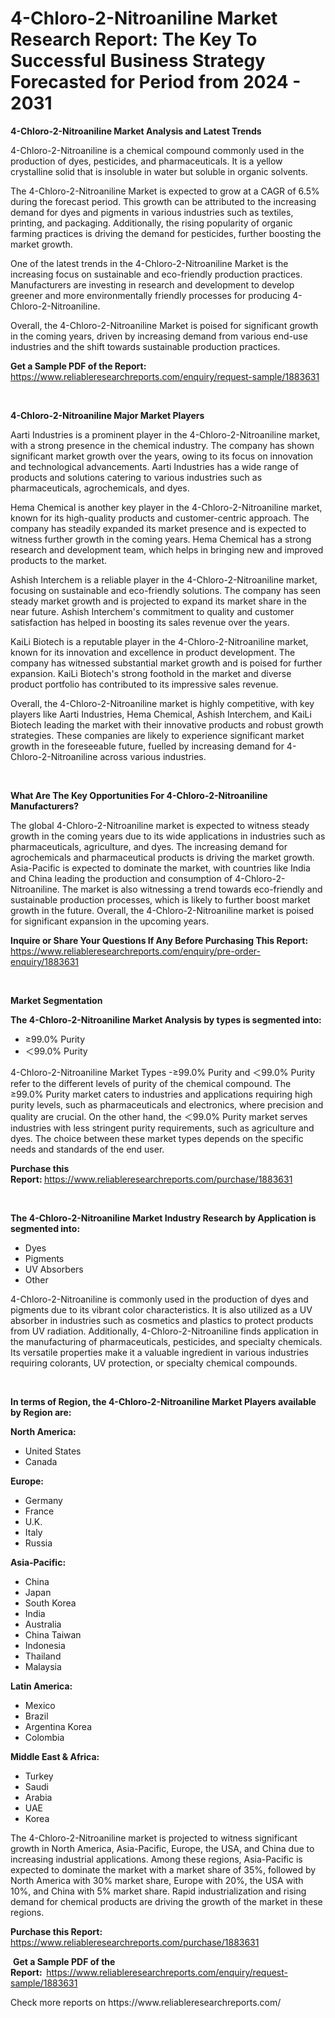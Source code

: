<p><h1>4-Chloro-2-Nitroaniline Market Research Report: The Key To Successful Business Strategy Forecasted for Period from 2024 - 2031</h1></p><p><strong>4-Chloro-2-Nitroaniline Market Analysis and Latest Trends</strong></p>
<p><p>4-Chloro-2-Nitroaniline is a chemical compound commonly used in the production of dyes, pesticides, and pharmaceuticals. It is a yellow crystalline solid that is insoluble in water but soluble in organic solvents.</p><p>The 4-Chloro-2-Nitroaniline Market is expected to grow at a CAGR of 6.5% during the forecast period. This growth can be attributed to the increasing demand for dyes and pigments in various industries such as textiles, printing, and packaging. Additionally, the rising popularity of organic farming practices is driving the demand for pesticides, further boosting the market growth.</p><p>One of the latest trends in the 4-Chloro-2-Nitroaniline Market is the increasing focus on sustainable and eco-friendly production practices. Manufacturers are investing in research and development to develop greener and more environmentally friendly processes for producing 4-Chloro-2-Nitroaniline.</p><p>Overall, the 4-Chloro-2-Nitroaniline Market is poised for significant growth in the coming years, driven by increasing demand from various end-use industries and the shift towards sustainable production practices.</p></p>
<p><strong>Get a Sample PDF of the Report:&nbsp;</strong> <a href="https://www.reliableresearchreports.com/enquiry/request-sample/1883631">https://www.reliableresearchreports.com/enquiry/request-sample/1883631</a></p>
<p>&nbsp;</p>
<p><strong>4-Chloro-2-Nitroaniline Major Market Players</strong></p>
<p><p>Aarti Industries is a prominent player in the 4-Chloro-2-Nitroaniline market, with a strong presence in the chemical industry. The company has shown significant market growth over the years, owing to its focus on innovation and technological advancements. Aarti Industries has a wide range of products and solutions catering to various industries such as pharmaceuticals, agrochemicals, and dyes.</p><p>Hema Chemical is another key player in the 4-Chloro-2-Nitroaniline market, known for its high-quality products and customer-centric approach. The company has steadily expanded its market presence and is expected to witness further growth in the coming years. Hema Chemical has a strong research and development team, which helps in bringing new and improved products to the market.</p><p>Ashish Interchem is a reliable player in the 4-Chloro-2-Nitroaniline market, focusing on sustainable and eco-friendly solutions. The company has seen steady market growth and is projected to expand its market share in the near future. Ashish Interchem's commitment to quality and customer satisfaction has helped in boosting its sales revenue over the years.</p><p>KaiLi Biotech is a reputable player in the 4-Chloro-2-Nitroaniline market, known for its innovation and excellence in product development. The company has witnessed substantial market growth and is poised for further expansion. KaiLi Biotech's strong foothold in the market and diverse product portfolio has contributed to its impressive sales revenue.</p><p>Overall, the 4-Chloro-2-Nitroaniline market is highly competitive, with key players like Aarti Industries, Hema Chemical, Ashish Interchem, and KaiLi Biotech leading the market with their innovative products and robust growth strategies. These companies are likely to experience significant market growth in the foreseeable future, fuelled by increasing demand for 4-Chloro-2-Nitroaniline across various industries.</p></p>
<p>&nbsp;</p>
<p><strong>What Are The Key Opportunities For 4-Chloro-2-Nitroaniline Manufacturers?</strong></p>
<p><p>The global 4-Chloro-2-Nitroaniline market is expected to witness steady growth in the coming years due to its wide applications in industries such as pharmaceuticals, agriculture, and dyes. The increasing demand for agrochemicals and pharmaceutical products is driving the market growth. Asia-Pacific is expected to dominate the market, with countries like India and China leading the production and consumption of 4-Chloro-2-Nitroaniline. The market is also witnessing a trend towards eco-friendly and sustainable production processes, which is likely to further boost market growth in the future. Overall, the 4-Chloro-2-Nitroaniline market is poised for significant expansion in the upcoming years.</p></p>
<p><strong>Inquire or Share Your Questions If Any Before Purchasing This Report:</strong> <a href="https://www.reliableresearchreports.com/enquiry/pre-order-enquiry/1883631">https://www.reliableresearchreports.com/enquiry/pre-order-enquiry/1883631</a></p>
<p>&nbsp;</p>
<p><strong>Market Segmentation</strong></p>
<p><strong>The 4-Chloro-2-Nitroaniline Market Analysis by types is segmented into:</strong></p>
<p><ul><li>≥99.0% Purity</li><li>＜99.0% Purity</li></ul></p>
<p><p>4-Chloro-2-Nitroaniline Market Types -≥99.0% Purity and ＜99.0% Purity refer to the different levels of purity of the chemical compound. The ≥99.0% Purity market caters to industries and applications requiring high purity levels, such as pharmaceuticals and electronics, where precision and quality are crucial. On the other hand, the ＜99.0% Purity market serves industries with less stringent purity requirements, such as agriculture and dyes. The choice between these market types depends on the specific needs and standards of the end user.</p></p>
<p><strong>Purchase this Report:&nbsp;</strong><a href="https://www.reliableresearchreports.com/purchase/1883631">https://www.reliableresearchreports.com/purchase/1883631</a></p>
<p>&nbsp;</p>
<p><strong>The 4-Chloro-2-Nitroaniline Market Industry Research by Application is segmented into:</strong></p>
<p><ul><li>Dyes</li><li>Pigments</li><li>UV Absorbers</li><li>Other</li></ul></p>
<p><p>4-Chloro-2-Nitroaniline is commonly used in the production of dyes and pigments due to its vibrant color characteristics. It is also utilized as a UV absorber in industries such as cosmetics and plastics to protect products from UV radiation. Additionally, 4-Chloro-2-Nitroaniline finds application in the manufacturing of pharmaceuticals, pesticides, and specialty chemicals. Its versatile properties make it a valuable ingredient in various industries requiring colorants, UV protection, or specialty chemical compounds.</p></p>
<p>&nbsp;</p>
<p><strong>In terms of Region, the 4-Chloro-2-Nitroaniline Market Players available by Region are:</strong></p>
<p>
    <p> <strong> North America: </strong>
        <ul>
            <li>United States</li>
            <li>Canada</li>
        </ul>
        </p> 
    <p> <strong> Europe: </strong>
        <ul>
            <li>Germany</li>
            <li>France</li>
            <li>U.K.</li>
            <li>Italy</li>
            <li>Russia</li>
        </ul>
        </p> 
    <p> <strong> Asia-Pacific: </strong>
        <ul>
            <li>China</li>
            <li>Japan</li>
            <li>South Korea</li>
            <li>India</li>
            <li>Australia</li>
            <li>China Taiwan</li>
            <li>Indonesia</li>
            <li>Thailand</li>
            <li>Malaysia</li>
        </ul>
        </p> 
    <p> <strong> Latin America: </strong>
        <ul>
            <li>Mexico</li>
            <li>Brazil</li>
            <li>Argentina Korea</li>
            <li>Colombia</li>
        </ul>
        </p> 
    <p> <strong> Middle East & Africa: </strong>
        <ul>
            <li>Turkey</li>
            <li>Saudi</li>
            <li>Arabia</li>
            <li>UAE</li>
            <li>Korea</li>
        </ul>
    </p>
    </p>
<p><p>The 4-Chloro-2-Nitroaniline market is projected to witness significant growth in North America, Asia-Pacific, Europe, the USA, and China due to increasing industrial applications. Among these regions, Asia-Pacific is expected to dominate the market with a market share of 35%, followed by North America with 30% market share, Europe with 20%, the USA with 10%, and China with 5% market share. Rapid industrialization and rising demand for chemical products are driving the growth of the market in these regions.</p></p>
<p><strong>Purchase this Report: </strong><a href="https://www.reliableresearchreports.com/purchase/1883631">https://www.reliableresearchreports.com/purchase/1883631</a></p>
<p>&nbsp;<strong>Get a Sample PDF of the Report:&nbsp;&nbsp;</strong><a href="https://www.reliableresearchreports.com/enquiry/request-sample/1883631">https://www.reliableresearchreports.com/enquiry/request-sample/1883631</a></p>
<p><strong></strong></p>
<p>Check more reports on https://www.reliableresearchreports.com/</p>